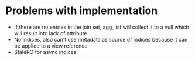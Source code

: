 # Problems with implementation

- If there are no entries in the join set, agg_list will collect it to a null which will result into lack of attribute
- No indices, also can't use metadata as source of indices because it can be applied to a view reference
- StaleRO for async indices